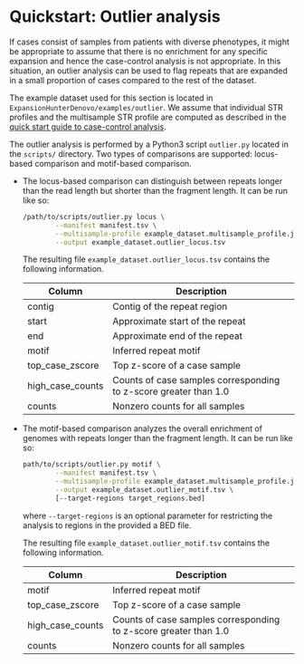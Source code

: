 # Quickstart: Outlier analysis

If cases consist of samples from patients with diverse phenotypes, it might be
appropriate to assume that there is no enrichment for any specific expansion
and hence the case-control analysis is not appropriate. In this situation, an
outlier analysis can be used to flag repeats that are expanded in a small
proportion of cases compared to the rest of the dataset.

The example dataset used for this section is located in
`ExpansionHunterDenovo/examples/outlier`. We assume that individual STR
profiles and the multisample STR profile are computed as described in the
[quick start guide to case-control analysis](03_Case_control_quickstart.md).

The outlier analysis is performed by a Python3 script `outlier.py` located
in the `scripts/` directory. Two types of comparisons are supported:
locus-based comparison and motif-based comparison.

- The locus-based comparison can distinguish between repeats longer
than the read length but shorter than the fragment length. It can be
run like so:

    ```bash
    /path/to/scripts/outlier.py locus \
            --manifest manifest.tsv \
            --multisample-profile example_dataset.multisample_profile.json \
            --output example_dataset.outlier_locus.tsv
    ```

  The resulting file `example_dataset.outlier_locus.tsv` contains the
  following information.

  | Column           | Description                                                      |
  |------------------|------------------------------------------------------------------|
  | contig           | Contig of the repeat region                                      |
  | start            | Approximate start of the repeat                                  |
  | end              | Approximate end of the repeat                                    |
  | motif            | Inferred repeat motif                                            |
  | top_case_zscore  | Top z-score of a case sample                                     |
  | high_case_counts | Counts of case samples corresponding to z-score greater than 1.0 |
  | counts           | Nonzero counts for all samples                                   |

- The motif-based comparison analyzes the overall enrichment of genomes with
repeats longer than the fragment length. It can be run like so:

    ```bash
    path/to/scripts/outlier.py motif \
            --manifest manifest.tsv \
            --multisample-profile example_dataset.multisample_profile.json \
            --output example_dataset.outlier_motif.tsv \
            [--target-regions target_regions.bed]
    ```

  where `--target-regions` is an optional parameter for restricting the analysis
  to regions in the provided a BED file.

  The resulting file `example_dataset.outlier_motif.tsv` contains the following
  information.

  | Column           | Description                                                      |
  |------------------|------------------------------------------------------------------|
  | motif            | Inferred repeat motif                                            |
  | top_case_zscore  | Top z-score of a case sample                                     |
  | high_case_counts | Counts of case samples corresponding to z-score greater than 1.0 |
  | counts           | Nonzero counts for all samples                                   |
